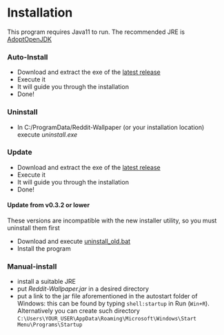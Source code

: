 # Installation
This program requires Java11 to run. The recommended JRE is [AdoptOpenJDK](https://adoptopenjdk.net/releases.html?variant=openjdk11&jvmVariant=hotspot)

### Auto-Install
- Download and extract the exe of the [latest release](https://github.com/Mamiglia/Reddit-Wallpaper/releases)
- Execute it
- It will guide you through the installation
- Done!

### Uninstall
- In C:/ProgramData/Reddit-Wallpaper (or your installation location) execute _uninstall.exe_

### Update
- Download and extract the exe of the [latest release](https://github.com/Mamiglia/Reddit-Wallpaper/releases)
- Execute it
- It will guide you through the installation
- Done!

#### Update from v0.3.2 or lower
These versions are incompatible with the new installer utility, so you must uninstall them first
- Download and execute [uninstall_old.bat]()
- Install the program

### Manual-install
- install a suitable JRE
- put _Reddit-Wallpaper.jar_ in a desired directory
- put a link to the jar file aforementioned in the autostart folder of Windows: this can be found by typing `shell:startup` in Run (`Win+R`). Alternatively you can create such directory `C:\Users\YOUR_USER\AppData\Roaming\Microsoft\Windows\Start Menu\Programs\Startup`